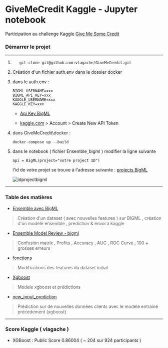 # GiveMeCredit Kaggle - Jupyter notebook 

Participation au challenge Kaggle [Give Me Some Credit ](https://www.kaggle.com/c/GiveMeSomeCredit)


### Démarrer le projet 
________________________________________________________
1. 
     ```
        git clone git@github.com:vlagache/GiveMeCredit.git
     ```
2. Création d'un fichier auth.env dans le dossier docker
3. dans le auth.env : 
    ```
    BIGML_USERNAME=xxx
    BIGML_API_KEY=xxx
    KAGGLE_USERNAME=xxx
    KAGGLE_KEY=xxx
    ```
    - [Api Key BigML](https://bigml.com/account/apikey)

    - [kaggle.com](https://www.kaggle.com/) > Account > Create New API Token
4. dans GiveMeCredit\docker :
    ```
    docker-compose up --build
    ```
5. dans le notebook ( fichier Ensemble_bigml ) modifier la ligne suivante 
    ```
    api = BigML(project="votre project ID")
    ```
    l'id de votre projet se trouve à l'adresse suivante : [projects BigML](https://bigml.com/dashboard/projects/)

    ![idprojectbigml](https://github.com/vlagache/give_me_credit/blob/master/img/idprojectbigml.JPG) 


__________________________________________________________________
### Table des matières


*  [Ensemble avec BigML](https://github.com/vlagache/give_me_credit/blob/master/1-Ensemble_bigml.ipynb)
> Création d'un dataset ( avec nouvelles features ) sur BIGML , création d'un modèle ensemble , prediction &   envoi à kaggle
*  [Ensemble Model Review - bigml](https://github.com/vlagache/give_me_credit/blob/master/2-Ensemble_ModelReview_bigml.ipynb)
> Confusion matrix , Profits , Accuracy , AUC , ROC Curve , 100 + grosses erreurs
*  [fonctions](https://github.com/vlagache/give_me_credit/blob/master/fonctions.ipynb)
> Modifications des features du dataset initial 
* [Xgboost](https://github.com/vlagache/give_me_credit/blob/master/3-Xgboost.ipynb)
> Modele xgboost et prédictions 
* [new_input_prediction](https://github.com/vlagache/give_me_credit/blob/master/4-new_input_prediction.ipynb)
> Prédiction sur de nouvelles données clients avec le modele entrainé précédement (xgboost)

________________________
### Score Kaggle ( vlagache )
* XGBoost : Public Score 0.86004 ( ~ 204 sur 924 participants )